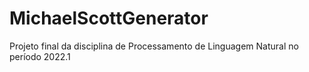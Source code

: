 # MichaelScottGenerator
Projeto final da disciplina de Processamento de Linguagem Natural no período 2022.1
